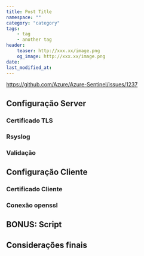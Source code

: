 ```yaml
---
title: Post Title
namespace: ""
category: "category"
tags:
    - tag
    - another tag
header:
    teaser: http://xxx.xx/image.png
    og_image: http://xxx.xx/image.png
date: 
last_modified_at:
---
```



https://github.com/Azure/Azure-Sentinel/issues/1237

## Configuração Server

### Certificado TLS

### Rsyslog

### Validação

## Configuração Cliente

### Certificado Cliente

### Conexão openssl

## BONUS: Script

## Considerações finais

